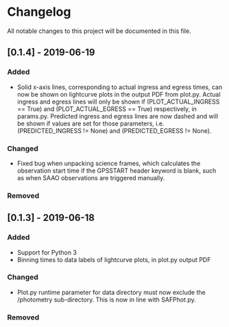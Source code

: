 # Changelog
All notable changes to this project will be documented in this file.


## [0.1.4] - 2019-06-19
### Added
- Solid x-axis lines, corresponding to actual ingress and egress times, can now be
  shown on lightcurve plots in the output PDF from plot.py. Actual ingress and egress lines will 
  only be shown if (PLOT_ACTUAL_INGRESS == True) and (PLOT_ACTUAL_EGRESS ==
True) respectively, in params.py. Predicted ingress and egress lines are now
dashed and will be shown if values are set for those parameters, i.e.
(PREDICTED_INGRESS != None) and (PREDICTED_EGRESS != None).

### Changed
- Fixed bug when unpacking science frames, which calculates the
  observation start time if the GPSSTART header keyword is blank, such as when
SAAO observations are triggered manually.

### Removed


## [0.1.3] - 2019-06-18
### Added
- Support for Python 3
- Binning times to data labels of lightcurve plots, in plot.py output PDF

### Changed
- Plot.py runtime parameter for data directory must now exclude the /photometry sub-directory. This is now in line with SAFPhot.py.

### Removed
